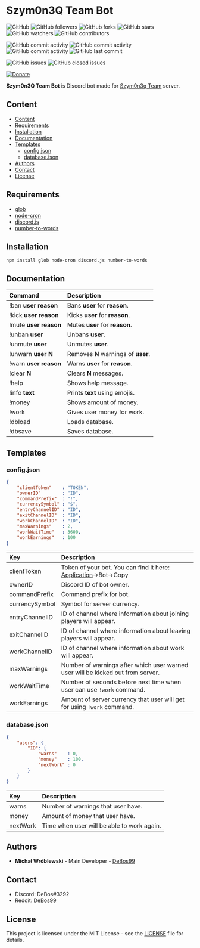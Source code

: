 # Szym0n3Q Team Bot

![GitHub](https://img.shields.io/github/license/DeBos99/szym0n3q-team-bot.svg?color=2020cc&labelColor=5050ff&style=for-the-badge)
![GitHub followers](https://img.shields.io/github/followers/DeBos99.svg?color=2020cc&labelColor=5050ff&style=for-the-badge)
![GitHub forks](https://img.shields.io/github/forks/DeBos99/szym0n3q-team-bot.svg?color=2020cc&labelColor=5050ff&style=for-the-badge)
![GitHub stars](https://img.shields.io/github/stars/DeBos99/szym0n3q-team-bot.svg?color=2020cc&labelColor=5050ff&style=for-the-badge)
![GitHub watchers](https://img.shields.io/github/watchers/DeBos99/szym0n3q-team-bot.svg?color=2020cc&labelColor=5050ff&style=for-the-badge)
![GitHub contributors](https://img.shields.io/github/contributors/DeBos99/szym0n3q-team-bot.svg?color=2020cc&labelColor=5050ff&style=for-the-badge)

![GitHub commit activity](https://img.shields.io/github/commit-activity/w/DeBos99/szym0n3q-team-bot.svg?color=ffaa00&labelColor=ffaa30&style=for-the-badge)
![GitHub commit activity](https://img.shields.io/github/commit-activity/m/DeBos99/szym0n3q-team-bot.svg?color=ffaa00&labelColor=ffaa30&style=for-the-badge)
![GitHub commit activity](https://img.shields.io/github/commit-activity/y/DeBos99/szym0n3q-team-bot.svg?color=ffaa00&labelColor=ffaa30&style=for-the-badge)
![GitHub last commit](https://img.shields.io/github/last-commit/DeBos99/szym0n3q-team-bot.svg?color=ffaa00&labelColor=ffaa30&style=for-the-badge)

![GitHub issues](https://img.shields.io/github/issues-raw/DeBos99/szym0n3q-team-bot.svg?color=cc2020&labelColor=ff3030&style=for-the-badge)
![GitHub closed issues](https://img.shields.io/github/issues-closed-raw/DeBos99/szym0n3q-team-bot.svg?color=10aa10&labelColor=30ff30&style=for-the-badge)

[![Donate](https://www.paypalobjects.com/en_US/i/btn/btn_donateCC_LG.gif)](https://www.paypal.com/cgi-bin/webscr?cmd=_s-xclick&hosted_button_id=NH8JV53DSVDMY)

**Szym0n3Q Team Bot** is Discord bot made for [Szym0n3q Team](https://discord.gg/XsRgqzK) server.

## Content

- [Content](#content)
- [Requirements](#requirements)
- [Installation](#installation)
- [Documentation](#documentation)
- [Templates](#templates)
  - [config.json](#configjson)
  - [database.json](#databasejson)
- [Authors](#authors)
- [Contact](#contact)
- [License](#license)

## Requirements

- [glob](https://www.npmjs.com/package/glob)
- [node-cron](https://www.npmjs.com/package/node-cron)
- [discord.js](https://www.npmjs.com/package/discord.js)
- [number-to-words](https://www.npmjs.com/package/number-to-words)

## Installation

`npm install glob node-cron discord.js number-to-words`

## Documentation

| Command                   | Description                         |
| :------------------------ | :---------------------------------- |
| !ban **user** **reason**  | Bans **user** for **reason**.       |
| !kick **user** **reason** | Kicks **user** for **reason**.      |
| !mute **user** **reason** | Mutes **user** for **reason**.      |
| !unban **user**           | Unbans **user**.                    |
| !unmute **user**          | Unmutes **user**.                   |
| !unwarn **user** **N**    | Removes **N** warnings of **user**. |
| !warn **user** **reason** | Warns **user** for **reason**.      |
| !clear **N**              | Clears **N** messages.              |
| !help                     | Shows help message.                 |
| !info **text**            | Prints **text** using emojis.       |
| !money                    | Shows amount of money.              |
| !work                     | Gives user money for work.          |
| !dbload                   | Loads database.                     |
| !dbsave                   | Saves database.                     |

## Templates

### config.json

```json
{
	"clientToken"    : "TOKEN",
	"ownerID"        : "ID",
	"commandPrefix"  : "!",
	"currencySymbol" : "$",
	"entryChannelID" : "ID",
	"exitChannelID"  : "ID",
	"workChannelID"  : "ID",
	"maxWarnings"    : 2,
	"workWaitTime"   : 3600,
	"workEarnings"   : 100
}
```

| Key            | Description                                                                                                        |
| :------------- | :----------------------------------------------------------------------------------------------------------------- |
| clientToken    | Token of your bot. You can find it here: [Application](https://discordapp.com/developers/applications/)->Bot->Copy |
| ownerID        | Discord ID of bot owner.                                                                                           |
| commandPrefix  | Command prefix for bot.                                                                                            |
| currencySymbol | Symbol for server currency.                                                                                        |
| entryChannelID | ID of channel where information about joining players will appear.                                                 |
| exitChannelID  | ID of channel where information about leaving players will appear.                                                 |
| workChannelID  | ID of channel where information about work will appear.                                                            |
| maxWarnings    | Number of warnings after which user warned user will be kicked out from server.                                    |
| workWaitTime   | Number of seconds before next time when user can use `!work` command.                                              |
| workEarnings   | Amount of server currency that user will get for using `!work` command.                                            |

### database.json

```json
{
    "users": {
        "ID": {
            "warns"    : 0,
            "money"    : 100,
			"nextWork" : 0
        }
	}
}
```

| Key      | Description                                |
| :------- | :----------------------------------------- |
| warns    | Number of warnings that user have.         |
| money    | Amount of money that user have.            |
| nextWork | Time when user will be able to work again. |

## Authors

* **Michał Wróblewski** - Main Developer - [DeBos99](https://github.com/DeBos99)

## Contact

* Discord: DeBos#3292
* Reddit: [DeBos99](https://www.reddit.com/user/DeBos99)

## License

This project is licensed under the MIT License - see the [LICENSE](LICENSE) file for details.
